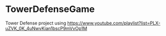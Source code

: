 # TowerDefenseGame
Tower Defense project using https://www.youtube.com/playlist?list=PLX-uZVK_0K_4uNwvKian1bscP9mVvOp1M

